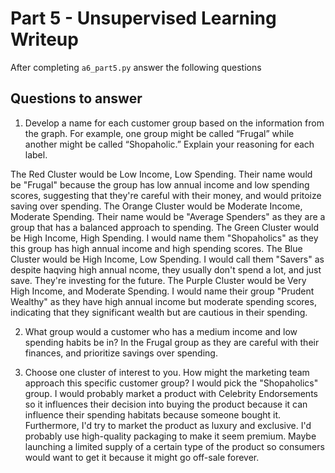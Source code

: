 # Part 5 - Unsupervised Learning Writeup

After completing `a6_part5.py` answer the following questions

## Questions to answer

1. Develop a name for each customer group based on the information from the graph. For example, one group might be called “Frugal” while another might be called “Shopaholic.” Explain your reasoning for each label.

The Red Cluster would be Low Income, Low Spending. Their name would be "Frugal" because the group has low annual income and low spending scores, suggesting that they're careful with their money, and would pritoize saving over spending. The Orange Cluster would be Moderate Income, Moderate Spending. Their name would be "Average Spenders" as they are a group that has a balanced approach to spending. The Green Cluster would be High Income, High Spending. I would name them "Shopaholics" as they this group has high annual income and high spending scores. The Blue Cluster would be High Income, Low Spending. I would call them "Savers" as despite haqving high annual ncome, they usually don't spend a lot, and just save. They're investing for the future. The Purple Cluster would be Very High Income, and Moderate Spending. I would name their group "Prudent Wealthy" as they have high annual income but moderate spending scores, indicating that they significant wealth but are cautious in their spending. 

2. What group would a customer who has a medium income and low spending habits be in? In the Frugal group as they are careful with their finances, and prioritize savings over spending. 

3. Choose one cluster of interest to you. How might the marketing team approach this specific customer group? I would pick the "Shopaholics" group. I would probably market a product with Celebrity Endorsements so it influences their decision into buying the product because it can influence their spending habitats because someone bought it. Furthermore, I'd try to market the product as luxury and exclusive. I'd probably use high-quality packaging to make it seem premium. Maybe launching a limited supply of a certain type of the product so consumers would want to get it because it might go off-sale forever. 


